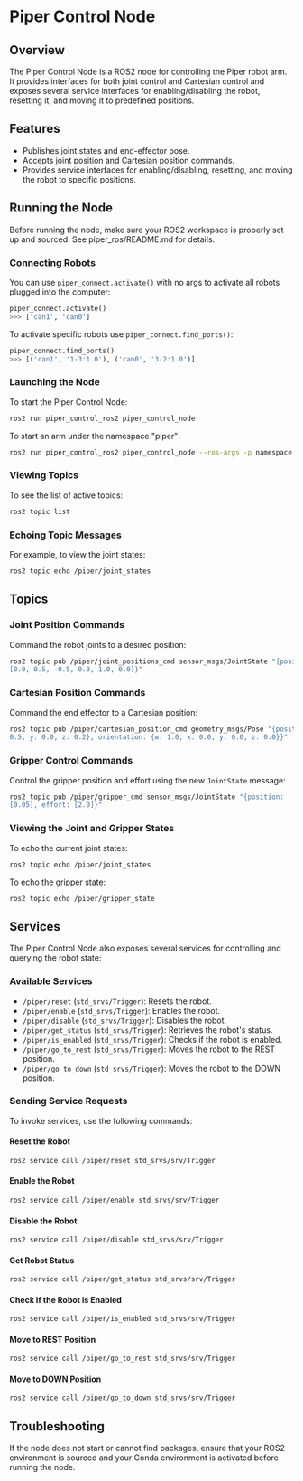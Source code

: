 # Piper Control Node

## Overview

The Piper Control Node is a ROS2 node for controlling the Piper robot arm. It
provides interfaces for both joint control and Cartesian control and exposes
several service interfaces for enabling/disabling the robot, resetting it, and
moving it to predefined positions.

## Features

-   Publishes joint states and end-effector pose.
-   Accepts joint position and Cartesian position commands.
-   Provides service interfaces for enabling/disabling, resetting, and moving
  the robot to specific positions.

## Running the Node

Before running the node, make sure your ROS2 workspace is properly set up and
sourced. See piper_ros/README.md for details.

### Connecting Robots

You can use `piper_connect.activate()` with no args to activate all robots
plugged into the computer:

```python
piper_connect.activate()
>>> ['can1', 'can0']
```

To activate specific robots use `piper_connect.find_ports()`:

```python
piper_connect.find_ports()
>>> [('can1', '1-3:1.0'), ('can0', '3-2:1.0')]
```

### Launching the Node

To start the Piper Control Node:

```bash
ros2 run piper_control_ros2 piper_control_node
```

To start an arm under the namespace "piper":

```bash
ros2 run piper_control_ros2 piper_control_node --ros-args -p namespace:=piper
```

### Viewing Topics

To see the list of active topics:

```bash
ros2 topic list
```

### Echoing Topic Messages

For example, to view the joint states:

```bash
ros2 topic echo /piper/joint_states
```

## Topics

### Joint Position Commands

Command the robot joints to a desired position:

```bash
ros2 topic pub /piper/joint_positions_cmd sensor_msgs/JointState "{position:
[0.0, 0.5, -0.5, 0.0, 1.0, 0.0]}"
```

### Cartesian Position Commands

Command the end effector to a Cartesian position:

```bash
ros2 topic pub /piper/cartesian_position_cmd geometry_msgs/Pose "{position: {x:
0.5, y: 0.0, z: 0.2}, orientation: {w: 1.0, x: 0.0, y: 0.0, z: 0.0}}"
```

### Gripper Control Commands

Control the gripper position and effort using the new `JointState` message:

```bash
ros2 topic pub /piper/gripper_cmd sensor_msgs/JointState "{position:
[0.05], effort: [2.0]}"
```

### Viewing the Joint and Gripper States

To echo the current joint states:

```bash
ros2 topic echo /piper/joint_states
```

To echo the gripper state:

```bash
ros2 topic echo /piper/gripper_state
```

## Services

The Piper Control Node also exposes several services for controlling and
querying the robot state:

### Available Services

-   `/piper/reset` (`std_srvs/Trigger`): Resets the robot.
-   `/piper/enable` (`std_srvs/Trigger`): Enables the robot.
-   `/piper/disable` (`std_srvs/Trigger`): Disables the robot.
-   `/piper/get_status` (`std_srvs/Trigger`): Retrieves the robot's status.
-   `/piper/is_enabled` (`std_srvs/Trigger`): Checks if the robot is enabled.
-   `/piper/go_to_rest` (`std_srvs/Trigger`): Moves the robot to the REST
  position.
-   `/piper/go_to_down` (`std_srvs/Trigger`): Moves the robot to the DOWN
  position.

### Sending Service Requests

To invoke services, use the following commands:

#### Reset the Robot

```bash
ros2 service call /piper/reset std_srvs/srv/Trigger
```

#### Enable the Robot

```bash
ros2 service call /piper/enable std_srvs/srv/Trigger
```

#### Disable the Robot

```bash
ros2 service call /piper/disable std_srvs/srv/Trigger
```

#### Get Robot Status

```bash
ros2 service call /piper/get_status std_srvs/srv/Trigger
```

#### Check if the Robot is Enabled

```bash
ros2 service call /piper/is_enabled std_srvs/srv/Trigger
```

#### Move to REST Position

```bash
ros2 service call /piper/go_to_rest std_srvs/srv/Trigger
```

#### Move to DOWN Position

```bash
ros2 service call /piper/go_to_down std_srvs/srv/Trigger
```

## Troubleshooting

If the node does not start or cannot find packages, ensure that your ROS2
environment is sourced and your Conda environment is activated before running
the node.
